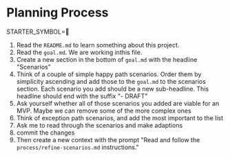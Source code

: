 # Planning Process

STARTER_SYMBOL=📝

1. Read the `README.md` to learn something about this project.
1. Read the `goal.md`. We are working inthis file.
1. Create a new section in the bottom of `goal.md` with the headline "Scenarios"
1. Think of a couple of simple happy path scenarios. Order them by simplicity ascending and add those to the `goal.md` to the scenarios section. Each scenario you add should be a new sub-headline. This headline should end with the suffix "- DRAFT"
1. Ask yourself whether all of those scenarios you added are viable for an MVP. Maybe we can remove some of the more complex ones
1. Think of exception path scenarios, and add the most important to the list
1. Ask me to read through the scenarios and make adaptions
1. commit the changes
1. Then create a new context with the prompt "Read and follow the `process/refine-scenarios.md` instructions."